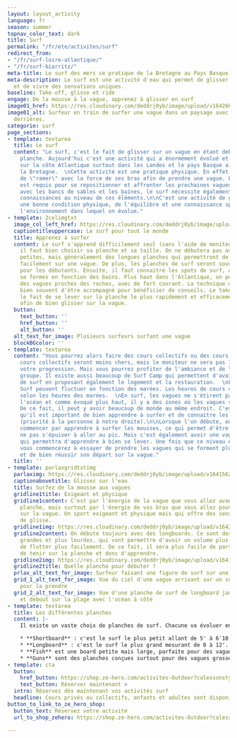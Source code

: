 ```yaml
---
layout: layout_activity
language: fr
season: summer
topnav_color_text: dark
title: Surf
permalink: "/fr/ete/activites/surf"
redirect_from:
- "/fr/surf-loire-atlantique/"
- "/fr/surf-biarritz/"
meta-title: Le surf des mers se pratique de la Bretagne au Pays Basque
meta-description: Le surf est une activité d'eau qui permet de glisser sur les vagues
  et de vivre des sensations uniques.
baseline: Take-off, glisse et ride
engage: De la mousse à la vague, apprenez à glisser en surf
image01_href: https://res.cloudinary.com/deddrj0yb/image/upload/v1642661307/website/summer/joseph-greve-TII6axq3eo4-unsplash_ulp3bo.jpg
image01_alt: Surfeur en train de surfer une vague dans un paysage avec des collines
  derrières.
categorie: surf
page_sections:
- template: textarea
  title: Le surf
  content: "Le surf, c'est le fait de glisser sur un vague en étant debout sur une
    planche. Aujourd'hui c'est une activité qui a énormément évolué et est très rependue
    sur la côte Atlantique surtout dans les Landes et le pays Basque ainsi que dans
    la Bretagne.  \nCette activité est une pratique physique. En effet il est nécessaire
    de \"ramer\" avec la force de ses bras afin de prendre une vague. Le même mouvement
    est requis pour se repositionner et affronter les prochaines vagues. En France
    avec les bancs de sables et les baïnes, le surf nécessite également d'avoir des
    connaissances au niveau de ces éléments.\n\nC'est une activité de glisse qui demande
    une bonne condition physique, de l'équilibre et une connaissance spécifique de
    l'environnement dans lequel on évolue."
- template: 2colimgtxt
  image_col_left_href: https://res.cloudinary.com/deddrj0yb/image/upload/v1642605798/website/summer/victoria-palacios-scIXeTCipZA-unsplash_dhmqlq.jpg
  captiontitleuppercase: Le surf pour tout le monde
  title: Apprenez à surfer
  content: Le surf s'apprend difficilement seul (sans l'aide de moniteur). Tout d'abord
    il faut bien choisir sa planche et sa taille. On ne débutera pas avec des planches
    petites, mais généralement des longues planches qui permettront de partir plus
    facilement sur une vague. De plus, les planches de surf seront souvent en mousse
    pour les débutants. Ensuite, il faut connaitre les spots de surf, car les vagues
    se formes en fonction des baïns. Plus haut dans l'Atlantique, on peut retrouver
    des vagues proches des roches, avec de fort courant. La technique de surf demande
    bien souvent d'être accompagné pour bénéficier de conseils. Le take-off c'est
    le fait de se lever sur la planche le plus rapidement et efficacement possible
    afin de bien glisser sur la vague.
  button:
    text_button: ''
    href_button: ''
    alt_button: ''
  alt_text_for_image: Plusieurs surfeurs surfant une vague
  blockBGcolor: ''
- template: textarea
  content: "Vous pourrez alors faire des cours collectifs ou des cours privés. Les
    cours collectifs seront moins chers, mais le moniteur ne sera pas 100% dédié à
    votre progression. Mais vous pourrez profiter de l'ambiance et de l'émulsion du
    groupe. Il existe aussi beaucoup de Surf Camp qui permettent d'avoir des cours
    de surf en proposant également le logement et la restauration.  \nLes cours de
    Surf peuvent fluctuer en fonction des marées. Les heures de cours changeront alors
    selon les heures des marées.  \nEn surf, les vagues ne s'étirent pas sur tout
    l'océan et comme évoqué plus haut, il y a des zones où les vagues se forment.
    De ce fait, il peut y avoir beaucoup de monde au même endroit. C'est pour cela
    qu'il est important de bien apprendre à surfer et de connaitre les règles du surf
    (priorité à la personne à notre droite).\n\nLorsque l'on débute, on va d'abord
    commencer par apprendre à surfer les mousses, ce qui permet d'être au bord, de
    ne pas s'épuiser à aller au pic. Mais c'est également avoir une vague de mousse
    qui permettra d'apprendre à bien se lever. Une fois que ce niveau est acquis,
    vous commencerez à essayer de prendre les vagues qui se forment plus au large
    et de bien réussir son départ sur la vague."
  title: ''
- template: parlaxgridtxtimg
  parlaximg: https://res.cloudinary.com/deddrj0yb/image/upload/v1641562732/website/summer/cedric-frixon-G9Rfc1qccH4-unsplash_gr8ksg.jpg
  captionabovetitle: Glissez sur l'eau
  title: Surfez de la mousse aux vagues
  gridline1title: Exigeant et physique
  gridline1content: C'est par l'énergie de la vague que vous allez avancer sur votre
    planche, mais surtout par l'énergie de vos bras que vous allez pouvoir partir
    sur la vague. Un sport exigeant et physique mais qui offre des sensations incroyables
    de glisse.
  gridline1img: https://res.cloudinary.com/deddrj0yb/image/upload/v1642661311/website/summer/carles-rabada-TbJg-UB7mGs-unsplash_1_nz9e4g.jpg
  gridline2content: On débute toujours avec des longboards. Ce sont des planches plus
    grandes et plus lourdes, qui vont permettre d'avoir un volume plus important et
    de flotter plus facilement. De ce fait, il sera plus facile de partir sur la vague,
    de tenir sur la planche et donc d'apprendre.
  gridline2img: https://res.cloudinary.com/deddrj0yb/image/upload/v1641562732/website/summer/dendy-darma-satyazi-XFMjz4X3hGs-unsplash_j0t4sg.jpg
  gridline2title: Quelle planche pour débuter ?
  prlax_alt_text_for_image: Surfeur faisant une figure de surf sur une vague
  grid_1_alt_text_for_image: Vue du ciel d'une vague arrivant sur un surfeur qui rame
    pour la prendre
  grid_2_alt_text_for_image: Vue d'une planche de surf de longboard jaune posée droite
    et debout sur la plage avec l'océan à côté
- template: textarea
  title: Les différentes planches
  content: |-
    Il existe un vaste choix de planches de surf. Chacune va évoluer en fonction de sa taille et de son shape. En surf les tailles sont définies en pieds. Pour information : un pied = 0,33cm. Vous allez retrouver ces différents planches :

    * **Shortboard** : c'est le surf le plus petit allant de 5' à 6'10. C'est une planche pour les personnes confirmées à expertes. Elle est parfaite pour un surf agressif, technique et très maniable.
    * **Longboard** : c'est le surf le plus grand mesurant de 8 à 12'. Il permet de se déplacer sur la planche et d'avoir un surf plus doux
    * **Fish** est une board petite mais large, parfaite pour des vagues pas très grandes mais pour réaliser un panel de figures.
    * **Guns** sont des planches conçues surtout pour des vagues grosses et grandes. Elles sont donc dédiées aux surfeurs expérimentés.
- template: cta
  button:
    href_button: https://shop.ze-hero.com/activites-Outdoor?calessonstype=all&catypegenderlistsummer=all&calessonsactivitytype=Surf&start-date=
    text_button: Réserver maintenant >
  intro: Réservez dès maintenant vos activités surf
  headline: Cours privés ou collectifs, enfants et adultes sont disponibles
button_to_link_to_ze_hero_shop:
  button_text: Réservez votre activité
  url_to_shop_zehero: https://shop.ze-hero.com/activites-Outdoor?calessonstype=all&catypegenderlistsummer=all&calessonsactivitytype=Surf&start-date=

---
```

